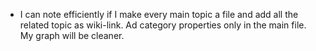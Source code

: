 - I can note efficiently if I make every main topic a file and add all the related topic as wiki-link. Ad category properties only in the main file. My graph will be cleaner.